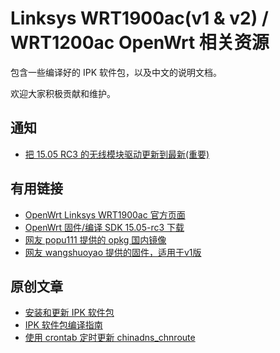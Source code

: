 # Linksys WRT1900ac(v1 & v2) / WRT1200ac OpenWrt 相关资源

包含一些编译好的 IPK 软件包，以及中文的说明文档。

欢迎大家积极贡献和维护。

## 通知

* [把 15.05 RC3 的无线模块驱动更新到最新(重要)](https://github.com/NemoAlex/openwrt-wrt1900ac-docs/wiki/2015-%E5%B9%B4-8-%E6%9C%88-2-%E6%97%A5%EF%BC%9A%E5%85%B3%E4%BA%8E%E6%9C%80%E6%96%B0%E7%9A%84%E6%97%A0%E7%BA%BF%E6%A8%A1%E5%9D%97%E9%A9%B1%E5%8A%A8)


## 有用链接

* [OpenWrt Linksys WRT1900ac 官方页面](http://wiki.openwrt.org/toh/linksys/wrt1900ac)
* [OpenWrt 固件/编译 SDK 15.05-rc3 下载](https://downloads.openwrt.org/chaos_calmer/15.05-rc3/mvebu/generic/)
* [网友 popu111 提供的 opkg 国内镜像](http://www.right.com.cn/forum/thread-168519-1-1.html)
* [网友 wangshuoyao 提供的固件，适用于v1版](http://www.right.com.cn/forum/thread-166282-1-1.html)

## 原创文章

* [安装和更新 IPK 软件包](https://github.com/NemoAlex/openwrt-wrt1900ac-docs/wiki/%E5%AE%89%E8%A3%85%E5%92%8C%E6%9B%B4%E6%96%B0%E8%BD%AF%E4%BB%B6%E5%8C%85)
* [IPK 软件包编译指南](https://github.com/NemoAlex/openwrt-wrt1900ac-docs/wiki/%E7%AE%80%E6%98%93%E6%8C%87%E5%8D%97%EF%BC%9A%E4%BD%BF%E7%94%A8-OpenWrt-%E7%9A%84%E4%BA%A4%E5%8F%89%E7%BC%96%E8%AF%91-SDK-%E6%9D%A5%E7%BC%96%E8%AF%91-ipk-%E8%BD%AF%E4%BB%B6%E5%8C%85)
* [使用 crontab 定时更新 chinadns_chnroute](https://github.com/NemoAlex/openwrt-wrt1900ac-docs/wiki/%E4%BD%BF%E7%94%A8-crontab-%E5%AE%9A%E6%97%B6%E6%9B%B4%E6%96%B0-chinadns_chnroute)
